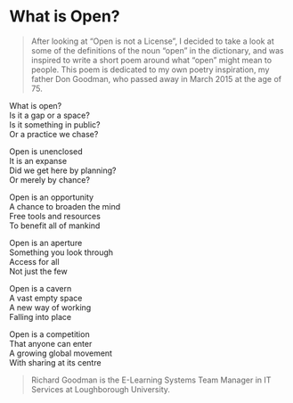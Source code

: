 
# What is Open?

<blockquote>
  <p>After looking at “Open is not a License”, I decided to take a look
    at some of the definitions of the noun “open” in the dictionary, and
    was inspired to write a short poem around what “open” might mean to
    people.
  This poem is dedicated to my own poetry inspiration, my father Don
    Goodman, who passed away in March 2015 at the age of 75.</p>
</blockquote>

<p>What is open?
<br>Is it a gap or a space?
<br>Is it something in public?
<br>Or a practice we chase?</p>

<p>Open is unenclosed
<br>It is an expanse
<br>Did we get here by planning?
<br>Or merely by chance?</p>

<p>Open is an opportunity
<br>A chance to broaden the mind
<br>Free tools and resources
<br>To benefit all of mankind</p>

<p>Open is an aperture
<br>Something you look through
<br>Access for all
<br>Not just the few</p>

<p>Open is a cavern
<br>A vast empty space
<br>A new way of working
<br>Falling into place</p>

<p>Open is a competition
<br>That anyone can enter
<br>A growing global movement
<br>With sharing at its centre</p>


> Richard Goodman is the E-Learning Systems Team Manager in IT Services at
Loughborough University.


